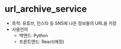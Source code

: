# url_archive_service
- 목적: 유튜브, 인스타 등 SNS에 나온 정보들의 URL을 저장
- 사용언어
    - 백엔드: Python
    - 프론트엔드: React(예정)
